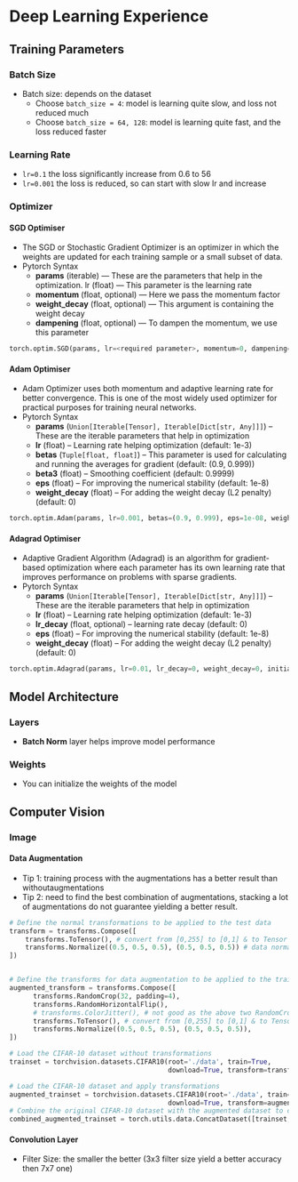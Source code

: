 # Deep Learning Experience
## Training Parameters
### Batch Size 
- Batch size: depends on the dataset
  - Choose `batch_size = 4`: model is learning quite slow, and loss not reduced much
  - Choose `batch_size = 64, 128`: model is learning quite fast, and the loss reduced faster
### Learning Rate
- `lr=0.1` the loss significantly increase from 0.6 to 56
- `lr=0.001` the loss is reduced, so can start with slow lr and increase
### Optimizer
#### SGD Optimiser
- The SGD or Stochastic Gradient Optimizer is an optimizer in which the weights are updated for each training sample or a small subset of data.
- Pytorch Syntax
  - **params** (iterable) — These are the parameters that help in the optimization.
  lr (float) — This parameter is the learning rate
  - **momentum** (float, optional) — Here we pass the momentum factor
  - **weight_decay** (float, optional) — This argument is containing the weight decay
  - **dampening** (float, optional) — To dampen the momentum, we use this parameter
```Python
torch.optim.SGD(params, lr=<required parameter>, momentum=0, dampening=0, weight_decay=0, nesterov=False)
```
#### Adam Optimiser
- Adam Optimizer uses both momentum and adaptive learning rate for better convergence. This is one of the most widely used optimizer for practical purposes for training neural networks.
- Pytorch Syntax
  - **params** (`Union[Iterable[Tensor], Iterable[Dict[str, Any]]]`) – These are the iterable parameters that help in optimization
  - **lr** (float) – Learning rate helping optimization (default: 1e-3)
  - **betas** (`Tuple[float, float]`) – This parameter is used for calculating and running the averages for gradient (default: (0.9, 0.999))
  - **beta3** (float) – Smoothing coefficient (default: 0.9999)
  - **eps** (float) – For improving the numerical stability (default: 1e-8)
  - **weight_decay** (float) – For adding the weight decay (L2 penalty) (default: 0)
```Python
torch.optim.Adam(params, lr=0.001, betas=(0.9, 0.999), eps=1e-08, weight_decay=0, amsgrad=False)
```
#### Adagrad Optimiser
- Adaptive Gradient Algorithm (Adagrad) is an algorithm for gradient-based optimization where each parameter has its own learning rate that improves performance on problems with sparse gradients.
- Pytorch Syntax
  - **params** (`Union[Iterable[Tensor], Iterable[Dict[str, Any]]]`) – These are the iterable parameters that help in optimization
  - **lr** (float) – Learning rate helping optimization (default: 1e-3)
  - **lr_decay** (float, optional) – learning rate decay (default: 0)
  - **eps** (float) – For improving the numerical stability (default: 1e-8)
  - **weight_decay** (float) – For adding the weight decay (L2 penalty) (default: 0)
```Python
torch.optim.Adagrad(params, lr=0.01, lr_decay=0, weight_decay=0, initial_accumulator_value=0, eps=1e-10)
```

## Model Architecture
### Layers
- **Batch Norm** layer helps improve model performance
### Weights
- You can initialize the weights of the model
## Computer Vision
### Image
#### Data Augmentation
- Tip 1: training process with the augmentations has a better result than withoutaugmentations
- Tip 2: need to find the best combination of augmentations, stacking a lot of augmentations do not guarantee yielding a better result.

```Python
# Define the normal transformations to be applied to the test data
transform = transforms.Compose([
    transforms.ToTensor(), # convert from [0,255] to [0,1] & to Tensor
    transforms.Normalize((0.5, 0.5, 0.5), (0.5, 0.5, 0.5)) # data normalization
])


# Define the transforms for data augmentation to be applied to the train data
augmented_transform = transforms.Compose([
      transforms.RandomCrop(32, padding=4),
      transforms.RandomHorizontalFlip(),
      # transforms.ColorJitter(), # not good as the above two RandomCrop & RandomHorizontalFlip alone
      transforms.ToTensor(), # convert from [0,255] to [0,1] & to Tensor
      transforms.Normalize((0.5, 0.5, 0.5), (0.5, 0.5, 0.5)),
])

# Load the CIFAR-10 dataset without transformations
trainset = torchvision.datasets.CIFAR10(root='./data', train=True,
                                        download=True, transform=transform)

# Load the CIFAR-10 dataset and apply transformations
augmented_trainset = torchvision.datasets.CIFAR10(root='./data', train=True,
                                        download=True, transform=augmented_transform)
# Combine the original CIFAR-10 dataset with the augmented dataset to create a larger dataset
combined_augmented_trainset = torch.utils.data.ConcatDataset([trainset, augmented_trainset])
```
#### Convolution Layer
- Filter Size: the smaller the better (3x3 filter size yield a better accuracy then 7x7 one)

